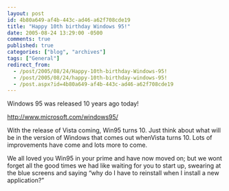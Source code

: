 ```yaml
---
layout: post
id: 4b80a649-af4b-443c-ad46-a62f708cde19
title: "Happy 10th birthday Windows 95!"
date: 2005-08-24 13:29:00 -0500
comments: true
published: true
categories: ["blog", "archives"]
tags: ["General"]
redirect_from: 
  - /post/2005/08/24/Happy-10th-birthday-Windows-95!
  - /post/2005/08/24/happy-10th-birthday-windows-95!
  - /post.aspx?id=4b80a649-af4b-443c-ad46-a62f708cde19
---
```

<!-- more -->
<P>Windows 95 was released 10 years ago today!</P>
<P><A href="http://www.microsoft.com/windows95/">http://www.microsoft.com/windows95/</A></P>
<P>With the release of Vista coming, Win95 turns 10. Just think about what will be in the version of Windows that comes out whenVista turns 10. Lots of improvements have come and lots more to come.</P>
<P>We all loved you Win95 in&nbsp;your prime and have now moved on; but we wont forget all the good times we had like waiting for you to start up, swearing at the blue screens and saying &#8220;why do I have to reinstall when I install a new application?&#8221;</P>
